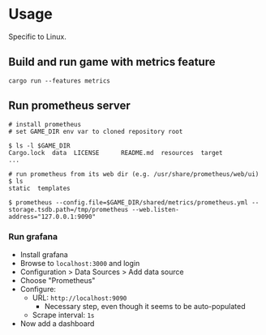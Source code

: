# Usage
Specific to Linux.

## Build and run game with metrics feature
```cargo run --features metrics```

## Run prometheus server
```
# install prometheus
# set GAME_DIR env var to cloned repository root

$ ls -l $GAME_DIR
Cargo.lock  data  LICENSE      README.md  resources  target
...

# run prometheus from its web dir (e.g. /usr/share/prometheus/web/ui)
$ ls
static  templates

$ prometheus --config.file=$GAME_DIR/shared/metrics/prometheus.yml --storage.tsdb.path=/tmp/prometheus --web.listen-address="127.0.0.1:9090"
```

### Run grafana
* Install grafana
* Browse to `localhost:3000` and login
* Configuration > Data Sources > Add data source
* Choose "Prometheus"
* Configure:
    * URL: `http://localhost:9090`
        * Necessary step, even though it seems to be auto-populated
    * Scrape interval: `1s`
* Now add a dashboard